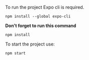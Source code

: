 To run the project Expo cli is required.

~~~
npm install --global expo-cli
~~~

__Don't forget to run this command__

~~~
npm install
~~~

To start the project use:

~~~
npm start
~~~
